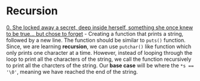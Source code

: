 # Recursion

[0. She locked away a secret, deep inside herself, something she once knew to be true... but chose to forget](./0-puts_recursion.c) - Creating a function that prints a string, followed by a new line. The function should be similar to `puts()` function. Since, we are learning **recursion**, we can use `putchar()` like function which only prints one character at a time. However, instead of looping through the loop to print all the characters of the string, we call the function recursively to print all the charcters of the string. Our **base case** will be where the `*s == '\0'`, meaning we have reached the end of the string. 
